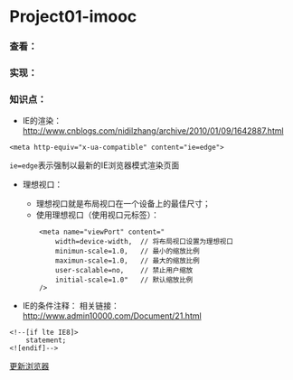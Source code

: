 Project01-imooc
===============

### 查看：


### 实现：

### 知识点：

* IE的渲染：
http://www.cnblogs.com/nidilzhang/archive/2010/01/09/1642887.html
```
<meta http-equiv="x-ua-compatible" content="ie=edge">
```
`ie=edge`表示强制以最新的IE浏览器模式渲染页面

* 理想视口：
  * 理想视口就是布局视口在一个设备上的最佳尺寸；
  * 使用理想视口（使用视口元标签）：
  ```
      <meta name="viewPort" content="
          width=device-width,  // 将布局视口设置为理想视口
          minimun-scale=1.0,   // 最小的缩放比例
          maximun-scale=1.0,   // 最大的缩放比例
          user-scalable=no,    // 禁止用户缩放
          initial-scale=1.0"   // 默认缩放比例
      />
  ```

* IE的条件注释：
相关链接：http://www.admin10000.com/Document/21.html
```
<!--[if lte IE8]>
    statement;
<![endif]-->
```
[更新浏览器](http://browsehappy.com/)